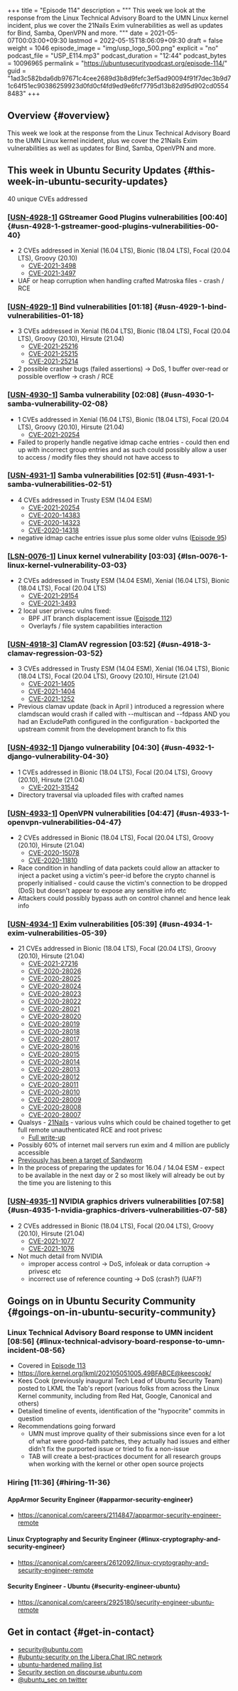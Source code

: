 +++
title = "Episode 114"
description = """
  This week we look at the response from the Linux Technical Advisory Board
  to the UMN Linux kernel incident, plus we cover the 21Nails Exim
  vulnerabilities as well as updates for Bind, Samba, OpenVPN and more.
  """
date = 2021-05-07T00:03:00+09:30
lastmod = 2022-05-15T18:06:09+09:30
draft = false
weight = 1046
episode_image = "img/usp_logo_500.png"
explicit = "no"
podcast_file = "USP_E114.mp3"
podcast_duration = "12:44"
podcast_bytes = 10096965
permalink = "https://ubuntusecuritypodcast.org/episode-114/"
guid = "1ad3c582bda6db97671c4cee2689d3b8d9fefc3ef5ad90094f91f7dec3b9d71c64f51ec90386259923d0fd0cf4fd9ed9e6fcf7795d13b82d95d902cd05548483"
+++

## Overview {#overview}

This week we look at the response from the Linux Technical Advisory Board
to the UMN Linux kernel incident, plus we cover the 21Nails Exim
vulnerabilities as well as updates for Bind, Samba, OpenVPN and more.


## This week in Ubuntu Security Updates {#this-week-in-ubuntu-security-updates}

40 unique CVEs addressed


### [[USN-4928-1](https://ubuntu.com/security/notices/USN-4928-1)] GStreamer Good Plugins vulnerabilities [00:40] {#usn-4928-1-gstreamer-good-plugins-vulnerabilities-00-40}

-   2 CVEs addressed in Xenial (16.04 LTS), Bionic (18.04 LTS), Focal (20.04 LTS), Groovy (20.10)
    -   [CVE-2021-3498](https://ubuntu.com/security/CVE-2021-3498) <!-- medium -->
    -   [CVE-2021-3497](https://ubuntu.com/security/CVE-2021-3497) <!-- medium -->
-   UAF or heap corruption when handling crafted Matroska files - crash / RCE


### [[USN-4929-1](https://ubuntu.com/security/notices/USN-4929-1)] Bind vulnerabilities [01:18] {#usn-4929-1-bind-vulnerabilities-01-18}

-   3 CVEs addressed in Xenial (16.04 LTS), Bionic (18.04 LTS), Focal (20.04 LTS), Groovy (20.10), Hirsute (21.04)
    -   [CVE-2021-25216](https://ubuntu.com/security/CVE-2021-25216) <!-- medium -->
    -   [CVE-2021-25215](https://ubuntu.com/security/CVE-2021-25215) <!-- medium -->
    -   [CVE-2021-25214](https://ubuntu.com/security/CVE-2021-25214) <!-- medium -->
-   2 possible crasher bugs (failed assertions) -&gt; DoS, 1 buffer over-read or
    possible overflow -&gt; crash / RCE


### [[USN-4930-1](https://ubuntu.com/security/notices/USN-4930-1)] Samba vulnerability [02:08] {#usn-4930-1-samba-vulnerability-02-08}

-   1 CVEs addressed in Xenial (16.04 LTS), Bionic (18.04 LTS), Focal (20.04 LTS), Groovy (20.10), Hirsute (21.04)
    -   [CVE-2021-20254](https://ubuntu.com/security/CVE-2021-20254) <!-- medium -->
-   Failed to properly handle negative idmap cache entries - could then end
    up with incorrect group entries and as such could possibly allow a user
    to access / modify files they should not have access to


### [[USN-4931-1](https://ubuntu.com/security/notices/USN-4931-1)] Samba vulnerabilities [02:51] {#usn-4931-1-samba-vulnerabilities-02-51}

-   4 CVEs addressed in Trusty ESM (14.04 ESM)
    -   [CVE-2021-20254](https://ubuntu.com/security/CVE-2021-20254) <!-- medium -->
    -   [CVE-2020-14383](https://ubuntu.com/security/CVE-2020-14383) <!-- medium -->
    -   [CVE-2020-14323](https://ubuntu.com/security/CVE-2020-14323) <!-- medium -->
    -   [CVE-2020-14318](https://ubuntu.com/security/CVE-2020-14318) <!-- medium -->
-   negative idmap cache entries issue plus some older vulns ([Episode 95](https://ubuntusecuritypodcast.org/episode-95/))


### [[LSN-0076-1](https://lists.ubuntu.com/archives/ubuntu-security-announce/2021-May/005996.html)] Linux kernel vulnerability [03:03] {#lsn-0076-1-linux-kernel-vulnerability-03-03}

-   2 CVEs addressed in Trusty ESM (14.04 ESM), Xenial (16.04 LTS), Bionic (18.04 LTS), Focal (20.04 LTS)
    -   [CVE-2021-29154](https://ubuntu.com/security/CVE-2021-29154) <!-- high -->
    -   [CVE-2021-3493](https://ubuntu.com/security/CVE-2021-3493) <!-- high -->
-   2 local user privesc vulns fixed:
    -   BPF JIT branch displacement issue ([Episode 112](https://ubuntusecuritypodcast.org/episode-112/))
    -   Overlayfs / file system capabilities interaction


### [[USN-4918-3](https://ubuntu.com/security/notices/USN-4918-3)] ClamAV regression [03:52] {#usn-4918-3-clamav-regression-03-52}

-   3 CVEs addressed in Trusty ESM (14.04 ESM), Xenial (16.04 LTS), Bionic (18.04 LTS), Focal (20.04 LTS), Groovy (20.10), Hirsute (21.04)
    -   [CVE-2021-1405](https://ubuntu.com/security/CVE-2021-1405) <!-- medium -->
    -   [CVE-2021-1404](https://ubuntu.com/security/CVE-2021-1404) <!-- medium -->
    -   [CVE-2021-1252](https://ubuntu.com/security/CVE-2021-1252) <!-- medium -->
-   Previous clamav update (back in April <!-- I was on leave so not covered
        in a podcast episode then -->) introduced a regression where clamdscan
    would crash if called with --multiscan and --fdpass AND you had an
    ExcludePath configured in the configuration - backported the upstream
    commit from the development branch to fix this


### [[USN-4932-1](https://ubuntu.com/security/notices/USN-4932-1)] Django vulnerability [04:30] {#usn-4932-1-django-vulnerability-04-30}

-   1 CVEs addressed in Bionic (18.04 LTS), Focal (20.04 LTS), Groovy (20.10), Hirsute (21.04)
    -   [CVE-2021-31542](https://ubuntu.com/security/CVE-2021-31542) <!-- medium -->
-   Directory traversal via uploaded files with crafted names


### [[USN-4933-1](https://ubuntu.com/security/notices/USN-4933-1)] OpenVPN vulnerabilities [04:47] {#usn-4933-1-openvpn-vulnerabilities-04-47}

-   2 CVEs addressed in Bionic (18.04 LTS), Focal (20.04 LTS), Groovy (20.10), Hirsute (21.04)
    -   [CVE-2020-15078](https://ubuntu.com/security/CVE-2020-15078) <!-- medium -->
    -   [CVE-2020-11810](https://ubuntu.com/security/CVE-2020-11810) <!-- low -->
-   Race condition in handling of data packets could allow an attacker to
    inject a packet using a victim's peer-id before the crypto channel is
    properly initialised - could cause the victim's connection to be dropped
    (DoS) but doesn't appear to expose any sensitive info etc
-   Attackers could possibly bypass auth on control channel and hence leak info


### [[USN-4934-1](https://ubuntu.com/security/notices/USN-4934-1)] Exim vulnerabilities [05:39] {#usn-4934-1-exim-vulnerabilities-05-39}

-   21 CVEs addressed in Bionic (18.04 LTS), Focal (20.04 LTS), Groovy (20.10), Hirsute (21.04)
    -   [CVE-2021-27216](https://ubuntu.com/security/CVE-2021-27216) <!-- medium -->
    -   [CVE-2020-28026](https://ubuntu.com/security/CVE-2020-28026) <!-- medium -->
    -   [CVE-2020-28025](https://ubuntu.com/security/CVE-2020-28025) <!-- medium -->
    -   [CVE-2020-28024](https://ubuntu.com/security/CVE-2020-28024) <!-- medium -->
    -   [CVE-2020-28023](https://ubuntu.com/security/CVE-2020-28023) <!-- medium -->
    -   [CVE-2020-28022](https://ubuntu.com/security/CVE-2020-28022) <!-- medium -->
    -   [CVE-2020-28021](https://ubuntu.com/security/CVE-2020-28021) <!-- medium -->
    -   [CVE-2020-28020](https://ubuntu.com/security/CVE-2020-28020) <!-- medium -->
    -   [CVE-2020-28019](https://ubuntu.com/security/CVE-2020-28019) <!-- medium -->
    -   [CVE-2020-28018](https://ubuntu.com/security/CVE-2020-28018) <!-- medium -->
    -   [CVE-2020-28017](https://ubuntu.com/security/CVE-2020-28017) <!-- medium -->
    -   [CVE-2020-28016](https://ubuntu.com/security/CVE-2020-28016) <!-- medium -->
    -   [CVE-2020-28015](https://ubuntu.com/security/CVE-2020-28015) <!-- medium -->
    -   [CVE-2020-28014](https://ubuntu.com/security/CVE-2020-28014) <!-- medium -->
    -   [CVE-2020-28013](https://ubuntu.com/security/CVE-2020-28013) <!-- medium -->
    -   [CVE-2020-28012](https://ubuntu.com/security/CVE-2020-28012) <!-- medium -->
    -   [CVE-2020-28011](https://ubuntu.com/security/CVE-2020-28011) <!-- medium -->
    -   [CVE-2020-28010](https://ubuntu.com/security/CVE-2020-28010) <!-- medium -->
    -   [CVE-2020-28009](https://ubuntu.com/security/CVE-2020-28009) <!-- medium -->
    -   [CVE-2020-28008](https://ubuntu.com/security/CVE-2020-28008) <!-- medium -->
    -   [CVE-2020-28007](https://ubuntu.com/security/CVE-2020-28007) <!-- medium -->
-   Qualsys - [21Nails](https://blog.qualys.com/vulnerabilities-research/2021/05/04/21nails-multiple-vulnerabilities-in-exim-mail-server) - various vulns which could be chained together to get
    full remote unauthenticated RCE and root privesc
    -   [Full write-up](https://www.qualys.com/2021/05/04/21nails/21nails.txt)
-   Possibly 60% of internet mail servers run exim and 4 million are publicly
    accessible
-   [Previously has been a target of Sandworm](https://www.bleepingcomputer.com/news/security/nsa-russian-govt-hackers-exploiting-critical-exim-flaw-since-2019/)
-   In the process of preparing the updates for 16.04 / 14.04 ESM - expect to
    be available in the next day or 2 so most likely will already be out by
    the time you are listening to this


### [[USN-4935-1](https://ubuntu.com/security/notices/USN-4935-1)] NVIDIA graphics drivers vulnerabilities [07:58] {#usn-4935-1-nvidia-graphics-drivers-vulnerabilities-07-58}

-   2 CVEs addressed in Bionic (18.04 LTS), Focal (20.04 LTS), Groovy (20.10), Hirsute (21.04)
    -   [CVE-2021-1077](https://ubuntu.com/security/CVE-2021-1077) <!-- medium -->
    -   [CVE-2021-1076](https://ubuntu.com/security/CVE-2021-1076) <!-- high -->
-   Not much detail from NVIDIA
    -   improper access control -&gt; DoS, infoleak or data corruption -&gt; privesc etc
    -   incorrect use of reference counting -&gt; DoS (crash?) (UAF?)


## Goings on in Ubuntu Security Community {#goings-on-in-ubuntu-security-community}


### Linux Technical Advisory Board response to UMN incident [08:56] {#linux-technical-advisory-board-response-to-umn-incident-08-56}

-   Covered in [Episode 113](https://ubuntusecuritypodcast.org/episode-113/)
-   <https://lore.kernel.org/lkml/202105051005.49BFABCE@keescook/>
-   Kees Cook (previously inaugural Tech Lead of Ubuntu Security Team) posted
    to LKML the Tab's report (various folks from across the Linux Kernel
    community, including from Red Hat, Google, Canonical and others)
-   Detailed timeline of events, identification of the "hypocrite" commits in
    question
-   Recommendations going forward
    -   UMN must improve quality of their submissions since even for a lot of
        what were good-faith patches, they actually had issues and either
        didn't fix the purported issue or tried to fix a non-issue
    -   TAB will create a best-practices document for all research groups when
        working with the kernel or other open source projects


### Hiring [11:36] {#hiring-11-36}


#### AppArmor Security Engineer {#apparmor-security-engineer}

-   <https://canonical.com/careers/2114847/apparmor-security-engineer-remote>
    <!-- americas, emea -->


#### Linux Cryptography and Security Engineer {#linux-cryptography-and-security-engineer}

-   <https://canonical.com/careers/2612092/linux-cryptography-and-security-engineer-remote>
    <!-- americas -->


#### Security Engineer - Ubuntu {#security-engineer-ubuntu}

-   <https://canonical.com/careers/2925180/security-engineer-ubuntu-remote>
    <!-- worldwide -->


## Get in contact {#get-in-contact}

-   [security@ubuntu.com](mailto:security@ubuntu.com)
-   [#ubuntu-security on the Libera.Chat IRC network](https://libera.chat)
-   [ubuntu-hardened mailing list](https://lists.ubuntu.com/mailman/listinfo/ubuntu-hardened)
-   [Security section on discourse.ubuntu.com](https://discourse.ubuntu.com/c/security)
-   [@ubuntu_sec on twitter](https://twitter.com/ubuntu_sec)